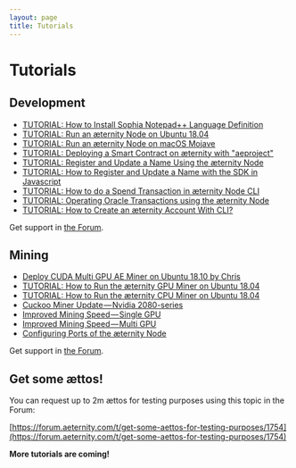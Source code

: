 ```yaml
---
layout: page
title: Tutorials
---
```


# Tutorials

## Development

* [TUTORIAL: How to Install Sophia Notepad++ Language Definition](https://hackmd.aepps.com/MYRgDAbAhiUGYFooFMDsAmBAWYcAcCAnACYBGxCZIycKEWpIpQA=?view)
* [TUTORIAL: Run an æternity Node on Ubuntu 18.04](https://hackmd.aepps.com/EYdgDAHALDCcC0ATAbLZ8oDMoCZ4EMJY9MQBTAVimTB2XxAGYg==?view)
* [TUTORIAL: Run an æternity Node on macOS Mojave](https://hackmd.aepps.com/KYDgzA7ARhBMAmBaADAYwKxUQFgGwENZER9kAzRWVYWWcseARnwE4g==?view)
* [TUTORIAL: Deploying a Smart Contract on æternity with "aeproject"](https://hackmd.aepps.com/KwDgnCCmDsIgtNSATAxvALNVAGeBDAIwDYN5kwAmSVVEYgMw2WiA)
* [TUTORIAL: Register and Update a Name Using the æternity Node](https://hackmd.aepps.com/KYThFZgIwBgMwLQgIbABwICxpjBaATccBYAdjUgEYqBjKAJioDYg?view)
* [TUTORIAL: How to Register and Update a Name with the SDK in Javascript](https://hackmd.aepps.com/AwNgRgxgJiHAtAdgJwBYCG9URK+AOAJmywDMBGVXUsKUgU1KA===)
* [TUTORIAL: How to do a Spend Transaction in æternity Node CLI](https://hackmd.aepps.com/KwdgHATARgpghlAtBAnAExYgLAYwGYiJx4DMwiaclAbCQAwk5prBA===)
* [TUTORIAL: Operating Oracle Transactions using the æternity Node](https://hackmd.aepps.com/IwNhwUxAjBOBaEAmAZggLCg7ABngQxQGYATeYLETE2EmLAYyA===?view)
* [TUTORIAL: How to Create an æternity Account With CLI?](https://hackmd.aepps.com/GbCMHYAYGMGYBMC0lwDZqICywEa0QByzQCmiUJkoqO8ArCQEx1A=?view)

Get support in [the Forum](https://forum.aeternity.com/c/development).

## Mining
* [Deploy CUDA Multi GPU AE Miner on Ubuntu 18.10 by Chris](https://medium.com/@TwenteMining/deploy-ae-mainnet-cuda-multigpu-miner-23989ad8b1bb)
* [TUTORIAL: How to Run the æternity GPU Miner on Ubuntu 18.04](https://hackmd.aepps.com/EYYwTAjAzArALGAtABjgDgIaLhOJFrABsAptiDMQJwAmYwNAZlEA)
* [TUTORIAL: How to Run the æternity CPU Miner on Ubuntu 18.04](https://hackmd.aepps.com/KwUwJmwJxgDAtANjAFgGbxVAjMeAjAZhAA54wotSpFFCUUg=)
* [Cuckoo Miner Update — Nvidia 2080-series](https://forum.aeternity.com/t/cuckoo-miner-update-should-address-nvidia-2080-series/1751)
* [Improved Mining Speed — Single GPU](https://forum.aeternity.com/t/improved-mining-speed-single-gpu/1752)
* [Improved Mining Speed — Multi GPU](https://forum.aeternity.com/t/improved-mining-speed-multi-gpu/1753)
* [Configuring Ports of the æternity Node](https://blog.aeternity.com/insides-from-the-coredev-corner-configuring-ports-of-the-%C3%A6ternity-epoch-node-3bf366ebed26)


Get support in [the Forum](https://forum.aeternity.com/c/mining).

## Get some ættos!
You can request up to 2m ættos for testing purposes using this topic in the Forum:

[https://forum.aeternity.com/t/get-some-aettos-for-testing-purposes/1754](https://forum.aeternity.com/t/get-some-aettos-for-testing-purposes/1754)

**More tutorials are coming!**